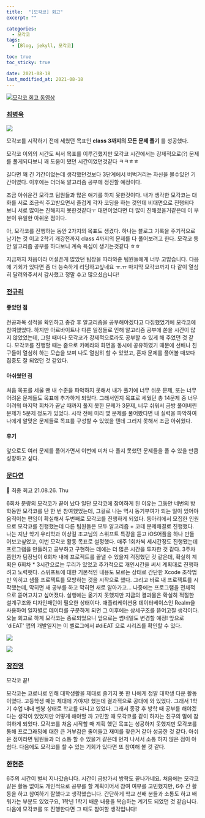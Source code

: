 ```yaml
---
title:  "[모각코] 회고"
excerpt: ""

categories:
  - 모각코
tags:
  - [Blog, jekyll, 모각코]

toc: true
toc_sticky: true

date: 2021-08-18
last_modified_at: 2021-08-18
---
```


[![모각코 회고 동영상](https://youtu.be/EjApkO4_Th8/0.jpg)](https://youtu.be/EjApkO4_Th8?t=0s)
<br>

### [최병욱](https://velog.io/@qowlz/%EB%AA%A8%EA%B0%81%EC%BD%94-%ED%9A%8C%EA%B3%A0)

![](https://media.vlpt.us/images/qowlz/post/826d9fb5-3ca6-4ed0-892e-88b2e53578ab/%ED%99%94%EB%A9%B4%20%EC%BA%A1%EC%B2%98%202021-08-12%20113342.png)

모각코를 시작하기 전에 세웠던 목표인 **class 3까지의 모든 문제 풀기** 를 성공했다.

모각코 이외의 시간도 써서 목표를 이루긴했지만 모각코 시간에서는 강제적으로(?) 문제를 풀게되다보니 꽤 도움이 됐던 시간이었던것같다 ㅋㅋㅎㅎ

길다면 꽤 긴 기간이었는데 생각했던것보다 3단계에서 버벅거리는 자신을 볼수있던 기간이였다. 이후에는 더더욱 알고리즘 공부에 정진할 예정이다.

조금 아쉬운건 모각코 팀원들과 많은 얘기를 하지 못한것이다. 내가 생각한 모각코는 대화를 서로 조금씩 주고받으면서 즐겁게 각자 코딩을 하는 것인데 비대면으로 진행되다 보니 서로 많이는 친해지지 못한것같다ㅜ 대면이었다면 더 많이 친해졌을거같은데 이 부분이 유일한 아쉬운 점이다.

아, 모각코를 진행하는 동안 2가지의 목표도 생겼다.
하나는 블로그 기록을 주기적으로 남기는 것 이고 2학기 개강전까지 class 4까지의 문제를 다 풀어보려고 한다.
모각코 동안 알고리즘 공부를 하다보니 계속 욕심이 생기는것같다 ㅎㅎ

지금까지 처음이라 어설픈게 많았던 팀장을 따라와준 팀원들에게 너무 고맙습니다.
다음에 기회가 있다면 좀 더 능숙하게 리딩하고싶네요 ㅠ.ㅠ
마지막 모각코까지 다 같이 열심히 달려와주셔서 감사했고 정말 수고 많으셨습니다!


### [전규리](https://velog.io/@rlczl/2021-%ED%95%98%EA%B3%84-%EB%AA%A8%EA%B0%81%EC%BD%94-%ED%9A%8C%EA%B3%A0)

#### 좋았던 점

전공과목 성적을 확인하고 종강 후 알고리즘을 공부해야겠다고 다짐했었기에 모각코에 참여했었다.
하지만 아르바이트나 다른 일정들로 인해 알고리즘 공부에 쏟을 시간이 많지 않았었는데, 그럴 때마다 모각코가 강제적으로라도 공부할 수 있게 해 주었던 것 같다. 모각코를 진행할 때는 줌으로 카메라와 화면을 동시에 공유하였기 때문에 선배나 친구들이 열심히 하는 모습을 보며 나도 열심히 할 수 있었고, 혼자 문제를 풀어볼 때보다 집중도 잘 되었던 것 같았다.

#### 아쉬웠던 점

처음 목표를 세울 땐 내 수준을 파악하지 못해서 내가 풀기에 너무 쉬운 문제, 또는 너무 어려운 문제들도 목표에 추가하게 되었다. 그래서인지 목표로 세웠던 총 14문제 중 너무 어려워 마지막 회차가 끝날 때까지 풀지 못한 문제가 3문제, 너무 쉬워서 금방 풀어버린 문제가 5문제 정도가 있었다. 시작 전에 미리 몇 문제를 풀어봤다면 내 실력을 파악하여 나에게 알맞은 문제들로 목표를 구성할 수 있었을 텐데 그러지 못해서 조금 아쉬웠다.

#### 후기

앞으로도 여러 문제를 풀어가면서 이번에 미처 다 풀지 못했던 문제들을 풀 수 있을 만큼 성장하고 싶다.


### [문다연](https://velog.io/@dayo2n/%EC%96%B4%EC%BD%94%EB%AA%A8-2021-%ED%95%98%EA%B3%84-%EB%AA%A8%EA%B0%81%EC%BD%94-%ED%9A%8C%EA%B3%A0)

🤍 최종 회고
21.08.26. Thu

6회차 분량의 모각코가 끝이 났다
일단 모각코에 참여하게 된 이유는 그동안 네번의 방학동안 모각코를 단 한 번 참여했었는데, 그걸로 나는 역시 동기부여가 되는 일이 있어야 움직이는 편임이 확실해서 두번째로 모각코를 진행하게 되었다.
동아리에서 모집한 인원으로 모각코를 진행했는데 다른 팀원들은 모두 알고리즘 + 코테 문제해결로 진행했다. 나는 지난 학기 우리학과 이상길 조교님의 스위프트 특강을 듣고 iOS어플을 하나 만들어보고싶었고, 이번 모각코 활동 목표로 설정했다.
매주 1회차씩 세시간정도 진행됐는데 프로그램을 만들려고 공부하고 구현하는 데에는 더 많은 시간을 투자한 것 같다. 3주차쯤인가 팀장님이 6회차 내에 프로젝트를 끝낼 수 있을지 걱정했던 것 같은데, 확실히 계획은 6회차 * 3시간으로는 무리가 있었고 추가적으로 개인시간을 써서 계획대로 진행하려고 노력햇다.
스위프트에 대한 기본적인 내용도 모르는 상태로 간단한 Xcode 조작법만 익히고 샘플 프로젝트를 모방하는 것을 시작으로 했다. 그리고 바로 내 프로젝트를 시작했는데, 막히면 새 공부를 하고 막히면 새로 알아가고... 나중에는 프로그램을 전체적으로 뜯어고치고 싶어졌다. 실행에는 옮기지 못했지만 지금의 결과물은 확실히 적절한 설계구조와 디자인패턴이 필요한 상태이다.
애플리케이션용 데이터베이스인 Realm을 사용하여 일자별로 데이터를 구분하게 되면 그 이후에는 상세구조를 뜯어고칠 생각이다. 오늘 회고로 하계 모각코는 종료되었으니 앞으로는 썸네일도 변경할 예정!
앞으로 'diEAT' 앱의 개발일지는 이 벨로그에서 #diEAT 으로 시리즈를 확인할 수 있다.

![](https://media.vlpt.us/images/dayo2n/post/2052078b-277b-4178-9b4b-3ae97a29be42/2021%20%ED%95%98%EA%B3%84%20%EB%AA%A8%EA%B0%81%EC%BD%94%20%EC%8D%B8%EB%84%A4%EC%9D%BC%20-%20%EC%96%B4%EC%BD%94%EB%AA%A8.jpg)

![](https://media.vlpt.us/images/dayo2n/post/e6cd7783-c01e-4ac6-a60a-5fecd95a5a42/%EC%A0%9C%EB%AA%A9%EC%9D%84%20%EC%9E%85%EB%A0%A5%ED%95%B4%EC%A3%BC%EC%84%B8%EC%9A%94.-001.png)

### [장진영](https://velog.io/@zinzin22/2021-%ED%95%98%EA%B3%84-%EB%AA%A8%EA%B0%81%EC%BD%94-%ED%9A%8C%EA%B3%A0)

모각코 끝!

모각코는 코로나로 인해 대학생활을 제대로 즐기지 못 한 나에게 정말 대학생 다운 활동이였다.
고등학생 때는 체대에 가야지! 했는데 결과적으로 공대에 와 있었다.
그래서 1학기 수업 내내 멘붕 상태로 학교를 다니고 있었다. 그래서 종강 후 방학 때 공부를 해야겠다는 생각이 있었지만 어떻게 해야할 까 고민할 때 모각코를 같이 하자는 친구의 말에 참여하게 되었다.
모각코를 처음 시작할 때 계획 했던 목표는 성공하지 못했지만 모각코를 통해 프로그래밍에 대한 큰 거부감은 줄어들고 재미를 찾은거 같아 성공한 것 같다.
아쉬운 점이라면 팀원들과 더 소통 할 수 있을거 같은데 먼저 나서서 소통 하지 않은 점이 아쉽다.
다음에도 모각코를 할 수 있는 기회가 있다면 또 참여해 볼 것 같다.

### [한현준](https://damagedcode101.blogspot.com/2021/08/2021.html)

6주의 시간이 벌써 지나갔습니다. 시간이 금방가서 방학도 끝나가네요. 처음에는 모각코 같은 활동 없이도 개인적으로 공부를 할 계획이어서 참여 여부를 고민했지만, 6주 간 활동을 하고 참여하기 잘했다고 생각했습니다. 간단하게 학교 선배 분들과 소통도 하고 배워가는 부분도 있었구요, 1학년 1학기 배운 내용을 복습하는 계기도 되었던 것 같습니다. 다음에 모각코를 또 진행한다면 그 때도 참여할 생각입니다!
